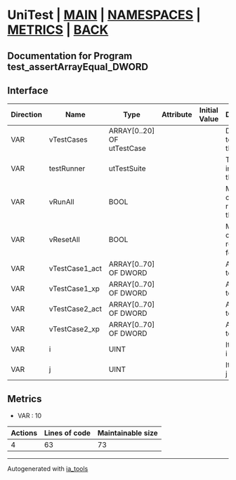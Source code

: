 # UniTest | [MAIN] | [NAMESPACES] | [METRICS] | [BACK]  

## Documentation for Program test_assertArrayEqual_DWORD  

## Interface  

| Direction | Name | Type | Attribute | Initial Value | Documentation |
| --------- | ---- | ---- | --------- | ------------- | ------------- |
| VAR | vTestCases | ARRAY[0..20] OF utTestCase |  |  | Definition of all test cases for this POU |  
| VAR | testRunner | utTestSuite |  |  | Test Suite fb instance to run the tests |  
| VAR | vRunAll | BOOL |  |  | Manual command to run all tests for this POU |  
| VAR | vResetAll | BOOL |  |  | Manual command to reset all tests for this POU |  
| VAR | vTestCase1_act | ARRAY[0..70] OF DWORD |  |  | Array data 1 of test case 1 |  
| VAR | vTestCase1_xp | ARRAY[0..70] OF DWORD |  |  | Array data 2 of test case 1 |  
| VAR | vTestCase2_act | ARRAY[0..70] OF DWORD |  |  | Array data 3 of test case 2 |  
| VAR | vTestCase2_xp | ARRAY[0..70] OF DWORD |  |  | Array data 4 of test case 2 |  
| VAR | i | UINT |  |  | Iterator variable i |  
| VAR | j | UINT |  |  | Iterator variable j |  


## Metrics  

- VAR : 10

| Actions | Lines of code | Maintainable size |
| ------- | ------------- | ----------------- |
| 4 | 63 | 73 |

---
Autogenerated with [ia_tools](https://github.com/tkucic/ia_tools)  

[MAIN]: ../../../../index.md
[NAMESPACES]: ../../nsList.md
[METRICS]: ../../../metrics.md
[BACK]: ../nsMain.md
